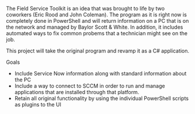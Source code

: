The Field Service Toolkit is an idea that was brought to life by two coworkers (Eric Rood and John Coleman).
The program as it is right now is completely done in PowerShell and will return information on a PC that is on the network
and managed by Baylor Scott & White. In addition, it includes automated ways to fix common probems that a technician might
see on the job.

This project will take the original program and revamp it as a C# application.

Goals
  - Include Service Now information along with standard information about the PC
  - Include a way to connect to SCCM in order to run and manage applications that are installed through that platform.
  - Retain all original functionality by using the individual PowerShell scripts as plugins to the UI
